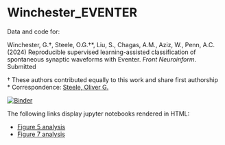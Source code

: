 # Winchester_EVENTER

Data and code for:

Winchester, G.†, Steele, O.G.†*, Liu, S., Chagas, A.M., Aziz, W., Penn, A.C.  (2024) Reproducible supervised learning-assisted classification of spontaneous synaptic waveforms with Eventer. *Front Neuroinform*. Submitted

† These authors contributed equally to this work and share first authorship  
\* Correspondence:  [Steele, Oliver G.](mailto:O.Steele@BSMS.ac.uk)   
  
[![Binder](https://mybinder.org/badge.svg)](https://mybinder.org/v2/gh/acpennlab/statistics-resampling-online/jammy-docker?urlpath=git-pull%3Frepo%3Dhttps%253A%252F%252Fgithub.com%252Facp29%252FWinchester_EVENTER%26urlpath%3Dlab%252Ftree%252FWinchester_EVENTER%252Findex.ipynb%26branch%3Dmaster)

The following links display jupyter notebooks rendered in HTML:
* [Figure 5 analysis](https://htmlpreview.github.io/?https://github.com/acp29/Winchester_EVENTER/blob/a2771b5170b057165bdc257c8a5a92b2bb6e91d9/output/fig5.html)
* [Figure 7 analysis](https://htmlpreview.github.io/?https://github.com/acp29/Winchester_EVENTER/blob/ac730a626528072a95f03ee2858d01150e266e74/output/fig7.html)
